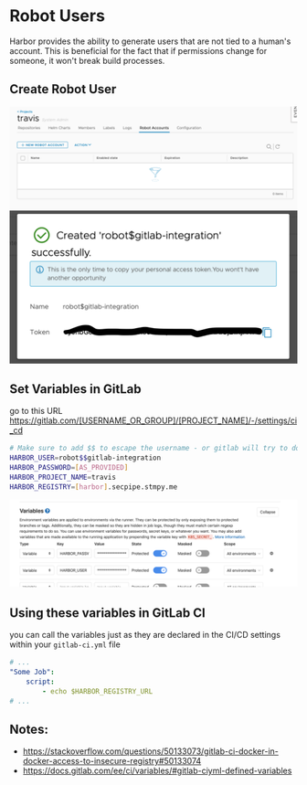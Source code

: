 # Robot Users

Harbor provides the ability to generate users that are not tied to a human's account. This is beneficial for the fact that if permissions change for someone, it won't break build processes.

## Create Robot User

![Create Robot User](images/create_robot_account.png)
![Robot User Credentials](images/robot_user.png)

## Set Variables in GitLab

go to this URL https://gitlab.com/[USERNAME_OR_GROUP]/[PROJECT_NAME]/-/settings/ci_cd

```sh
# Make sure to add $$ to escape the username - or gitlab will try to do variable substitution to it
HARBOR_USER=robot$$gitlab-integration
HARBOR_PASSWORD=[AS_PROVIDED]
HARBOR_PROJECT_NAME=travis
HARBOR_REGISTRY=[harbor].secpipe.stmpy.me
```

![Setting variables in GitLab](images/set_variables_in_gitlab.png)

## Using these variables in GitLab CI

you can call the variables just as they are declared in the CI/CD settings within your `gitlab-ci.yml` file

```yaml
# ...
"Some Job":
    script:
        - echo $HARBOR_REGISTRY_URL
# ...
```

## Notes:
- https://stackoverflow.com/questions/50133073/gitlab-ci-docker-in-docker-access-to-insecure-registry#50133074
- https://docs.gitlab.com/ee/ci/variables/#gitlab-ciyml-defined-variables
